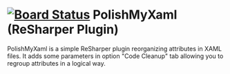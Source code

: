 [![Board Status](https://dev.azure.com/juliencoqueret/d9822152-9194-4987-bffc-11d542ff5542/249526f6-ac92-4032-ade8-a1f97dc9cd0d/_apis/work/boardbadge/85049c8e-8159-4b24-a2a1-568b98cc1c9a)](https://dev.azure.com/juliencoqueret/d9822152-9194-4987-bffc-11d542ff5542/_boards/board/t/249526f6-ac92-4032-ade8-a1f97dc9cd0d/Microsoft.RequirementCategory)
PolishMyXaml (ReSharper Plugin)
======================

PolishMyXaml is a simple ReSharper plugin reorganizing attributes in XAML files.
It adds some parameters in option "Code Cleanup" tab allowing you to regroup attributes in a logical way.
